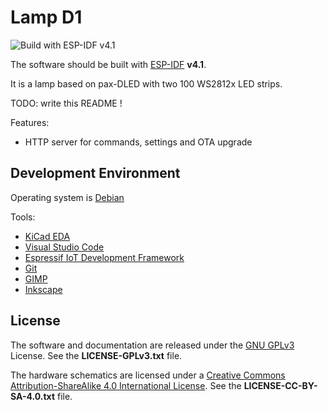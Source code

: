 # Lamp D1

![Build with ESP-IDF v4.1](https://github.com/CalinRadoni/pax-LampD1/workflows/Build%20with%20ESP-IDF%20v4.1/badge.svg)

The software should be built with [ESP-IDF](https://github.com/espressif/esp-idf) **v4.1**.

It is a lamp based on pax-DLED with two 100 WS2812x LED strips.

TODO: write this README !

Features:

- HTTP server for commands, settings and OTA upgrade

## Development Environment

Operating system is [Debian](https://www.debian.org/)

Tools:

- [KiCad EDA](http://kicad-pcb.org/)
- [Visual Studio Code](https://code.visualstudio.com/)
- [Espressif IoT Development Framework](https://github.com/espressif/esp-idf)
- [Git](https://git-scm.com/)
- [GIMP](https://www.gimp.org/)
- [Inkscape](https://inkscape.org/en/)

## License

The software and documentation are released under the [GNU GPLv3](http://www.gnu.org/licenses/gpl-3.0.html) License. See the __LICENSE-GPLv3.txt__ file.

The hardware schematics are licensed under a [Creative Commons Attribution-ShareAlike 4.0 International License](http://creativecommons.org/licenses/by-sa/4.0/).
See the __LICENSE-CC-BY-SA-4.0.txt__ file.
